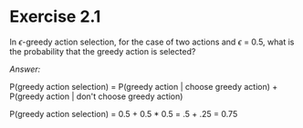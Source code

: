 # Exercise 2.1 

In $\epsilon$-greedy action selection, for the case of two actions and $\epsilon$ = 0.5, what is the probability that the greedy action is selected?

*Answer:*

P(greedy action selection) = P(greedy action | choose greedy action) + P(greedy action | don't choose greedy action) 

P(greedy action selection) = 0.5 + 0.5 * 0.5 = .5 + .25  = 0.75  